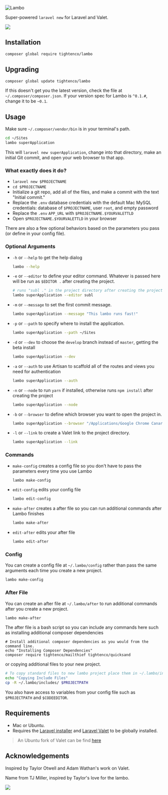 ![Lambo](https://raw.githubusercontent.com/tightenco/lambo/master/lambo.jpg)

Super-powered `laravel new` for Laravel and Valet.


![](https://raw.githubusercontent.com/tightenco/lambo/master/lambo.gif)


## Installation

```bash
composer global require tightenco/lambo
```

## Upgrading

```bash
composer global update tightenco/lambo
```

If this doesn't get you the latest version, check the file at `~/.composer/composer.json`. If your version spec for Lambo is `^0.1.#`, change it to be `~0.1`.

## Usage

Make sure `~/.composer/vendor/bin` is in your terminal's path.

```bash
cd ~/Sites
lambo superApplication
```

This will `laravel new superApplication`, change into that directory, make an initial Git commit, and open your web browser to that app.

### What exactly does it do?

- `laravel new $PROJECTNAME`
- `cd $PROJECTNAME`
- Initialize a git repo, add all of the files, and make a commit with the text "Initial commit."
- Replace the `.env` database credentials with the default Mac MySQL credentials: database of `$PROJECTNAME`, user `root`, and empty password
- Replace the `.env` `APP_URL` with `$PROJECTNAME.$YOURVALETTLD`
- Open `$PROJECTNAME.$YOURVALETTLD` in your browser

There are also a few optional behaviors based on the parameters you pass (or define in your config file).

### Optional Arguments

- `-h` or `--help` to get the help dialog

  ```bash
  lambo --help
  ```

- `-e` or `--editor` to define your editor command. Whatever is passed here will be run as `$EDITOR .` after creating the project.

  ```bash
  # runs "subl ." in the project directory after creating the project
  lambo superApplication --editor subl
  ```

- `-m` or `--message` to set the first commit message.

  ```bash
  lambo superApplication --message "This lambo runs fast!"
  ```

- `-p` or `--path` to specify where to install the application.

  ```bash
  lambo superApplication --path ~/Sites
  ```

- `-d` or `--dev` to choose the `develop` branch instead of `master`, getting the beta install

  ```bash
  lambo superApplication --dev
  ```

- `-a` or `--auth` to use Artisan to scaffold all of the routes and views you need for authentication

  ```bash
  lambo superApplication --auth
  ```

- `-n` or `--node` to run `yarn` if installed, otherwise runs `npm install` after creating the project

  ```bash
  lambo superApplication --node
  ```

- `-b` or `--browser` to define which browser you want to open the project in.

  ```bash
  lambo superApplication --browser "/Applications/Google Chrome Canary.app"
  ```

- `-l` or `--link` to create a Valet link to the project directory.

  ```bash
  lambo superApplication --link
  ```

### Commands

- `make-config` creates a config file so you don't have to pass the parameters every time you use Lambo

  ```bash
  lambo make-config
  ```

- `edit-config` edits your config file

  ```bash
  lambo edit-config
  ```

- `make-after` creates a after file so you can run additional commands after Lambo finishes

  ```bash
  lambo make-after
  ```

- `edit-after` edits your after file

  ```bash
  lambo edit-after
  ```

### Config

You can create a config file at `~/.lambo/config` rather than pass the same arguments each time you create a new project.

```bash
lambo make-config
```

### After File

You can create an after file at `~/.lambo/after` to run additional commands after you create a new project.

```bash
lambo make-after
```

The after file is a bash script so you can include any commands here such as installing additional composer dependencies
```
# Install additional composer dependencies as you would from the command line.
echo "Installing Composer Dependencies"
composer require tightenco/mailthief tightenco/quicksand
```

or copying additional files to your new project.

```bash
# To copy standard files to new lambo project place them in ~/.lambo/includes directory.
echo "Copying Include Files"
cp -R ~/.lambo/includes/ $PROJECTPATH
```

You also have access to variables from your config file such as `$PROJECTPATH` and `$CODEEDITOR`.

## Requirements

- Mac or Ubuntu.
- Requires the [Laravel installer](https://laravel.com/docs/installation#installing-laravel) and [Laravel Valet](https://laravel.com/docs/valet) to be globally installed.

> An Ubuntu fork of Valet can be find [here](https://github.com/cpriego/valet-ubuntu)

## Acknowledgements

Inspired by Taylor Otwell and Adam Wathan's work on Valet.

Name from TJ Miller, inspired by Taylor's love for the lambo.

![](https://i.imgur.com/CrS803Y.gif)
